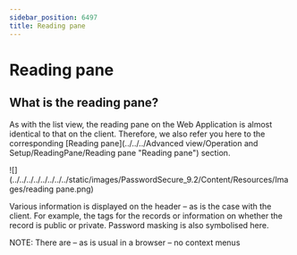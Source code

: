 ```yaml
---
sidebar_position: 6497
title: Reading pane
---
```


# Reading pane

## What is the reading pane?

As with the list view, the reading pane on the Web Application is almost identical to that on the client. Therefore, we also refer you here to the corresponding [Reading pane](../../../Advanced view/Operation and Setup/ReadingPane/Reading pane "Reading pane") section.

![](../../../../../../../../static/images/PasswordSecure_9.2/Content/Resources/Images/reading pane.png)

Various information is displayed on the header – as is the case with the client. For example, the tags for the records or information on whether the record is public or private. Password masking is also symbolised here.

NOTE: There are – as is usual in a browser – no context menus